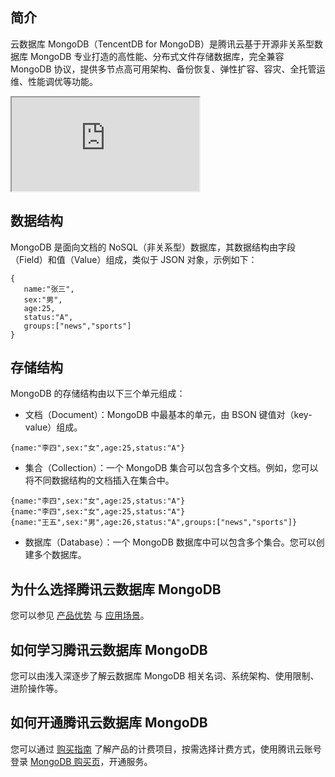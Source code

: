 
## 简介
云数据库 MongoDB（TencentDB for MongoDB）是腾讯云基于开源非关系型数据库 MongoDB 专业打造的高性能、分布式文件存储数据库，完全兼容 MongoDB 协议，提供多节点高可用架构、备份恢复、弹性扩容、容灾、全托管运维、性能调优等功能。

<div class="doc-video-mod"><iframe src="https://cloud.tencent.com/edu/learning/quick-play/3392-59981?source=gw.doc.media&withPoster=1&notip=1"></iframe></div>

## 数据结构
MongoDB 是面向文档的 NoSQL（非关系型）数据库，其数据结构由字段（Field）和值（Value）组成，类似于 JSON 对象，示例如下：
```
{
   name:"张三",
   sex:"男",
   age:25,
   status:"A",
   groups:["news","sports"]
}
```

## 存储结构
MongoDB 的存储结构由以下三个单元组成：
- 文档（Document）：MongoDB 中最基本的单元，由 BSON 键值对（key-value）组成。
```
{name:"李四",sex:"女",age:25,status:"A"}
```
- 集合（Collection）：一个 MongoDB 集合可以包含多个文档。例如，您可以将不同数据结构的文档插入在集合中。
```
{name:"李四",sex:"女",age:25,status:"A"}
{name:"李四",sex:"女",age:25,status:"A"}
{name:"王五",sex:"男",age:26,status:"A",groups:["news","sports"]}
```
- 数据库（Database）：一个 MongoDB 数据库中可以包含多个集合。您可以创建多个数据库。

## 为什么选择腾讯云数据库 MongoDB
您可以参见 [产品优势](https://cloud.tencent.com/document/product/240/3545) 与 [应用场景](https://cloud.tencent.com/document/product/240/7086)。

## 如何学习腾讯云数据库 MongoDB
您可以由浅入深逐步了解云数据库 MongoDB 相关名词、系统架构、使用限制、进阶操作等。 

## 如何开通腾讯云数据库 MongoDB
您可以通过 [购买指南](https://cloud.tencent.com/document/product/240/3550) 了解产品的计费项目，按需选择计费方式，使用腾讯云账号登录 [MongoDB 购买页](https://buy.cloud.tencent.com/mongodb)，开通服务。



